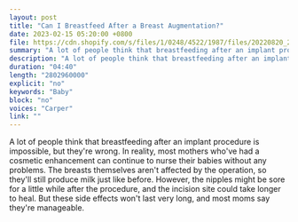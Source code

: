 ```yaml
---
layout: post
title: "Can I Breastfeed After a Breast Augmentation?"
date: 2023-02-15 05:20:00 +0800
file: https://cdn.shopify.com/s/files/1/0248/4522/1987/files/20220820_2.mp3?v=1660958723
summary: "A lot of people think that breastfeeding after an implant procedure is impossible, but they're wrong. In reality, most mothers who've had a cosmetic enhancement can continue to nurse their babies without any problems. The breasts themselves aren't affected by the operation, so they'll still produce milk just like before. However, the nipples might be sore for a little while after the procedure, and the incision site could take longer to heal. But these side effects won't last very long, and most moms say they're manageable."
description: "A lot of people think that breastfeeding after an implant procedure is impossible, but they're wrong. In reality, most mothers who've had a cosmetic enhancement can continue to nurse their babies without any problems. The breasts themselves aren't affected by the operation, so they'll still produce milk just like before. However, the nipples might be sore for a little while after the procedure, and the incision site could take longer to heal. But these side effects won't last very long, and most moms say they're manageable."
duration: "04:40"
length: "2802960000"
explicit: "no"
keywords: "Baby"
block: "no"
voices: "Carper"
link: ""
---
```


A lot of people think that breastfeeding after an implant procedure is impossible, but they're wrong. In reality, most mothers who've had a cosmetic enhancement can continue to nurse their babies without any problems. The breasts themselves aren't affected by the operation, so they'll still produce milk just like before. However, the nipples might be sore for a little while after the procedure, and the incision site could take longer to heal. But these side effects won't last very long, and most moms say they're manageable.
